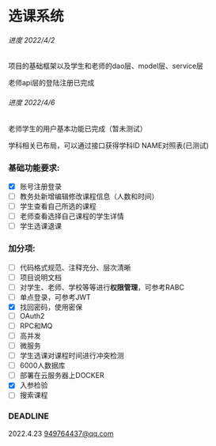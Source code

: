 # 选课系统

###### 进度 2022/4/2

项目的基础框架以及学生和老师的dao层、model层、service层

老师api层的登陆注册已完成

###### 进度 2022/4/6

老师学生的用户基本功能已完成（暂未测试） 

学科相关已布局，可以通过接口获得学科ID NAME对照表(已测试)

### 基础功能要求:

- [x] 账号注册登录
- [ ] 教务处新增编辑修改课程信息（人数和时间）
- [ ] 学生查看自己所选的课程
- [ ] 老师查看选择自己课程的学生详情
- [ ] 学生选课退课

### 加分项:

- [ ] 代码格式规范、注释充分、层次清晰
- [ ] 项目说明文档
- [ ] 对学生、老师、学校等等进行**权限管理**，可参考RABC
- [ ] 单点登录，可参考JWT
- [x] 找回密码，使用密保
- [ ] OAuth2
- [ ] RPC和MQ
- [ ] 高并发
- [ ] 微服务
- [ ] 学生选课对课程时间进行冲突检测
- [ ] 6000人数据库
- [ ] 部署在云服务器上DOCKER
- [x] 入参检验
- [ ] 搜索课程

### DEADLINE

2022.4.23 949764437@qq.com
